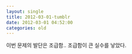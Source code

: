 ```yaml
---
layout: single
title: 2012-03-01-tumblr
date: 2012-03-01 04:52:00
categories: old
---
```

이번 문제의 발단은 조급함.. 조급함이 큰 실수를 낳았다.

